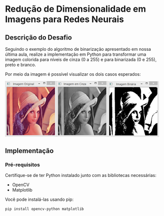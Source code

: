 # Redução de Dimensionalidade em Imagens para Redes Neurais

## Descrição do Desafio
Seguindo o exemplo do algoritmo de binarização apresentado em nossa última aula, realize a implementação em Python para transformar uma imagem colorida para níveis de cinza (0 a 255) e para binarizada (0 e 255), preto e branco.

Por meio da imagem é possível visualizar os dois casos esperados:

![Imagem Colorida, em Níveis de Cinza e Binarizada](baixados.png)

## Implementação

### Pré-requisitos
Certifique-se de ter Python instalado junto com as bibliotecas necessárias:
- OpenCV
- Matplotlib

Você pode instalá-las usando pip:
```bash
pip install opencv-python matplotlib

